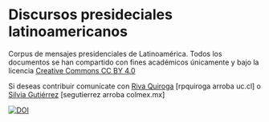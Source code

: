 # Discursos presideciales latinoamericanos
Corpus de mensajes presidenciales de Latinoamérica. 
Todos los documentos se han compartido con fines académicos únicamente y bajo la licencia [Creative Commons CC BY 4.0](https://creativecommons.org/licenses/by/4.0/deed.es)

Si deseas contribuir comunícate con [Riva Quiroga](https://twitter.com/rivaquiroga) [rpquiroga arroba uc.cl] o [Silvia Gutiérrez](twitter.com/espejolento) [segutierrez arroba colmex.mx]

[![DOI](https://zenodo.org/badge/143443132.svg)](https://zenodo.org/badge/latestdoi/143443132)

